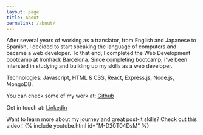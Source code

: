 ```yaml
---
layout: page
title: About
permalink: /about/
---
```


After several years of working as a translator, from English and Japanese to Spanish, I decided to start speaking the language of computers and became a web developer. To that end, I completed the Web Development bootcamp at Ironhack Barcelona. Since completing bootcamp, I've been intersted in studying and building up my skills as a web developer.

Technologies: Javascript, HTML & CSS, React, Express.js, Node.js, MongoDB.

You can check some of my work at:
[Github](https://github.com/DidacBA)

Get in touch at:
[Linkedin](https://www.linkedin.com/in/didac-bigorda/)

Want to learn more about my journey and great post-it skills? Check out this video!:
{% include youtube.html id="M-D20T04DsM" %}

